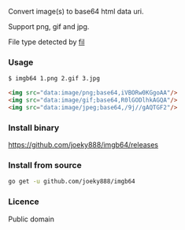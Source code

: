 Convert image(s) to base64 html data uri.

Support png, gif and jpg.

File type detected by [fil](https://github.com/joeky888/fil)

### Usage

```html
$ imgb64 1.png 2.gif 3.jpg

<img src="data:image/png;base64,iVBORw0KGgoAA"/>
<img src="data:image/gif;base64,R0lGODlhkAGQA"/>
<img src="data:image/jpeg;base64,/9j//gAQTGF2"/>
```

### Install binary

https://github.com/joeky888/imgb64/releases

### Install from source

```sh
go get -u github.com/joeky888/imgb64
```

### Licence

Public domain
